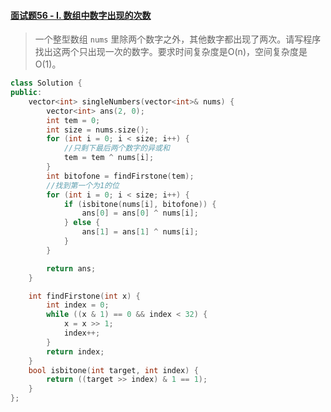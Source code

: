 #### [面试题56 - I. 数组中数字出现的次数](https://leetcode-cn.com/problems/shu-zu-zhong-shu-zi-chu-xian-de-ci-shu-lcof/)

> 一个整型数组 `nums` 里除两个数字之外，其他数字都出现了两次。请写程序找出这两个只出现一次的数字。要求时间复杂度是O(n)，空间复杂度是O(1)。

```c++
class Solution {
public:
    vector<int> singleNumbers(vector<int>& nums) {
        vector<int> ans(2, 0);
        int tem = 0;
        int size = nums.size();
        for (int i = 0; i < size; i++) {
            //只剩下最后两个数字的异或和
            tem = tem ^ nums[i];
        }
        int bitofone = findFirstone(tem);
        //找到第一个为1的位
        for (int i = 0; i < size; i++) {
            if (isbitone(nums[i], bitofone)) {
                ans[0] = ans[0] ^ nums[i];
            } else {
                ans[1] = ans[1] ^ nums[i];
            }
        }

        return ans;
    }

    int findFirstone(int x) {
        int index = 0;
        while ((x & 1) == 0 && index < 32) {
            x = x >> 1;
            index++;
        }
        return index;
    }
    bool isbitone(int target, int index) {
        return ((target >> index) & 1 == 1);
    }
};
```

